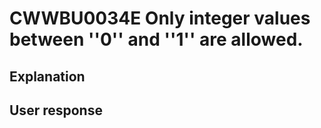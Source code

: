 # CWWBU0034E Only integer values between ''0'' and ''1'' are allowed.

## Explanation

## User response